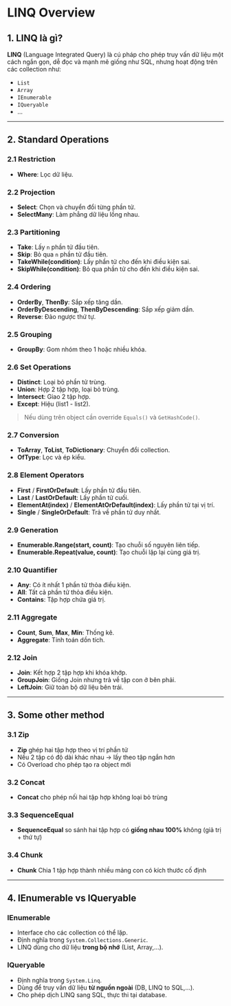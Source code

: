 ﻿# LINQ Overview

## 1. LINQ là gì?
**LINQ** (Language Integrated Query) là cú pháp cho phép truy vấn dữ liệu một cách ngắn gọn, dễ đọc và mạnh mẽ giống như SQL, nhưng hoạt động trên các collection như:
- `List`
- `Array`
- `IEnumerable`
- `IQueryable`
- ...

---

## 2. Standard Operations

### 2.1 Restriction
- **Where**: Lọc dữ liệu.

### 2.2 Projection
- **Select**: Chọn và chuyển đổi từng phần tử.
- **SelectMany**: Làm phẳng dữ liệu lồng nhau.

### 2.3 Partitioning
- **Take**: Lấy `n` phần tử đầu tiên.
- **Skip**: Bỏ qua `n` phần tử đầu tiên.
- **TakeWhile(condition)**: Lấy phần tử cho đến khi điều kiện sai.
- **SkipWhile(condition)**: Bỏ qua phần tử cho đến khi điều kiện sai.

### 2.4 Ordering
- **OrderBy**, **ThenBy**: Sắp xếp tăng dần.
- **OrderByDescending**, **ThenByDescending**: Sắp xếp giảm dần.
- **Reverse**: Đảo ngược thứ tự.

### 2.5 Grouping
- **GroupBy**: Gom nhóm theo 1 hoặc nhiều khóa.

### 2.6 Set Operations
- **Distinct**: Loại bỏ phần tử trùng.
- **Union**: Hợp 2 tập hợp, loại bỏ trùng.
- **Intersect**: Giao 2 tập hợp.
- **Except**: Hiệu (list1 - list2).  
> Nếu dùng trên object cần override `Equals()` và `GetHashCode()`.

### 2.7 Conversion
- **ToArray**, **ToList**, **ToDictionary**: Chuyển đổi collection.
- **OfType<T>**: Lọc và ép kiểu.

### 2.8 Element Operators
- **First** / **FirstOrDefault**: Lấy phần tử đầu tiên.
- **Last** / **LastOrDefault**: Lấy phần tử cuối.
- **ElementAt(index)** / **ElementAtOrDefault(index)**: Lấy phần tử tại vị trí.
- **Single** / **SingleOrDefault**: Trả về phần tử duy nhất.

### 2.9 Generation
- **Enumerable.Range(start, count)**: Tạo chuỗi số nguyên liên tiếp.
- **Enumerable.Repeat(value, count)**: Tạo chuỗi lặp lại cùng giá trị.

### 2.10 Quantifier
- **Any**: Có ít nhất 1 phần tử thỏa điều kiện.
- **All**: Tất cả phần tử thỏa điều kiện.
- **Contains**: Tập hợp chứa giá trị.

### 2.11 Aggregate
- **Count**, **Sum**, **Max**, **Min**: Thống kê.
- **Aggregate**: Tính toán dồn tích.

### 2.12 Join
- **Join**: Kết hợp 2 tập hợp khi khóa khớp.
- **GroupJoin**: Giống Join nhưng trả về tập con ở bên phải.
- **LeftJoin**: Giữ toàn bộ dữ liệu bên trái.

---

## 3. Some other method

### 3.1 Zip
- **Zip** ghép hai tập hợp theo vị trí phần tử
- Nếu 2 tập có độ dài khác nhau → lấy theo tập ngắn hơn
- Có Overload cho phép tạo ra object mới 

### 3.2 Concat
- **Concat** cho phép nối hai tập hợp không loại bỏ trùng 

### 3.3 SequenceEqual
- **SequenceEqual** so sánh hai tập hợp có **giống nhau 100%** không (giả trị + thứ tự)

### 3.4 Chunk
- **Chunk** Chia 1 tập hợp thành nhiều mảng con có kích thước cố định 
---

## 4. IEnumerable vs IQueryable

### IEnumerable
- Interface cho các collection có thể lặp.
- Định nghĩa trong `System.Collections.Generic`.
- LINQ dùng cho dữ liệu **trong bộ nhớ** (List, Array,...).

### IQueryable
- Định nghĩa trong `System.Linq`.
- Dùng để truy vấn dữ liệu **từ nguồn ngoài** (DB, LINQ to SQL,...).
- Cho phép dịch LINQ sang SQL, thực thi tại database.
